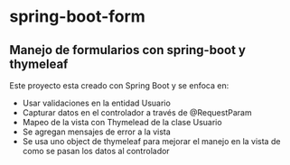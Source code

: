 # spring-boot-form
## Manejo de formularios con spring-boot y thymeleaf
Este proyecto esta creado con Spring Boot y se enfoca en:
* Usar validaciones en la entidad Usuario
* Capturar datos en el controlador a través de @RequestParam
* Mapeo de la vista con Thymelead de la clase Usuario
* Se agregan mensajes de error a la vista
* Se usa uno object de thymeleaf para mejorar el manejo en la vista de como se pasan los datos al controlador
